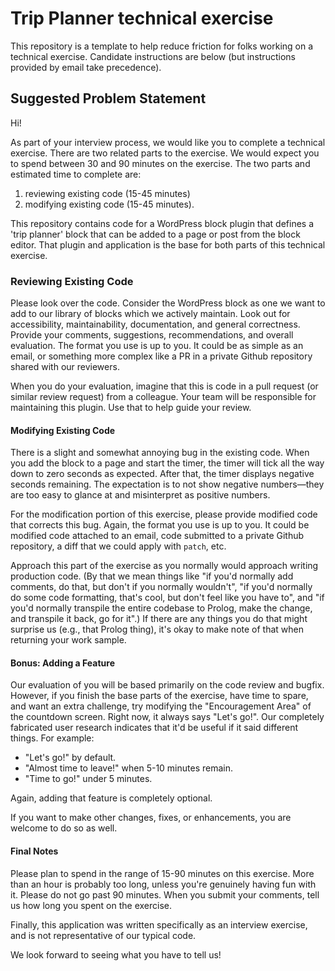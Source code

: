 # Trip Planner technical exercise

This repository is a template to help reduce friction for folks working on a technical exercise.  Candidate instructions are below (but instructions provided by email take precedence).

## Suggested Problem Statement

Hi!

As part of your interview process, we would like you to complete a technical exercise.  There are two related parts to the exercise.  We would expect you to spend between 30 and 90 minutes on the exercise.  The two parts and estimated time to complete are:

1. reviewing existing code (15-45 minutes)
2. modifying existing code (15-45 minutes).

This repository contains code for a WordPress block plugin that defines a 'trip planner' block that can be added to a page or post from the block editor.  That plugin and application is the base for both parts of this technical exercise.

### Reviewing Existing Code

Please look over the code.  Consider the WordPress block as one we want to add to our library of blocks which we actively maintain.  Look out for accessibility, maintainability, documentation, and general correctness.  Provide your comments, suggestions, recommendations, and overall evaluation.  The format you use is up to you.  It could be as simple as an email, or something more complex like a PR in a private Github repository shared with our reviewers.

When you do your evaluation, imagine that this is code in a pull request (or similar review request) from a colleague.  Your team will be responsible for maintaining this plugin. Use that to help guide your review.

#### Modifying Existing Code

There is a slight and somewhat annoying bug in the existing code. When you add the block to a page and start the timer, the timer will tick all the way down to zero seconds as expected.  After that, the timer displays negative seconds remaining.  The expectation is to not show negative numbers—they are too easy to glance at and misinterpret as positive numbers.

For the modification portion of this exercise, please provide modified code that corrects this bug.  Again, the format you use is up to you.  It could be modified code attached to an email, code submitted to a private Github repository, a diff that we could apply with `patch`, etc.

Approach this part of the exercise as you normally would approach writing production code.  (By that we mean things like "if you'd normally add comments, do that, but don't if you normally wouldn't", "if you'd normally do some code formatting, that's cool, but don't feel like you have to", and "if you'd normally transpile the entire codebase to Prolog, make the change, and transpile it back, go for it".)  If there are any things you do that might surprise us (e.g., that Prolog thing), it's okay to make note of that when returning your work sample.

#### Bonus:  Adding a Feature

Our evaluation of you will be based primarily on the code review and bugfix.  However, if you finish the base parts of the exercise, have time to spare, and want an extra challenge, try modifying the "Encouragement Area" of the countdown screen.  Right now, it always says "Let's go!".  Our completely fabricated user research indicates that it'd be useful if it said different things.  For example:

- "Let's go!" by default.
- "Almost time to leave!" when 5-10 minutes remain.
- "Time to go!" under 5 minutes.

Again, adding that feature is completely optional.

If you want to make other changes, fixes, or enhancements, you are welcome to do so as well.

#### Final Notes

Please plan to spend in the range of 15-90 minutes on this exercise.  More than an hour is probably too long, unless you're genuinely having fun with it.  Please do not go past 90 minutes.  When you submit your comments, tell us how long you spent on the exercise.

Finally, this application was written specifically as an interview exercise, and is not representative of our typical code.

We look forward to seeing what you have to tell us!
